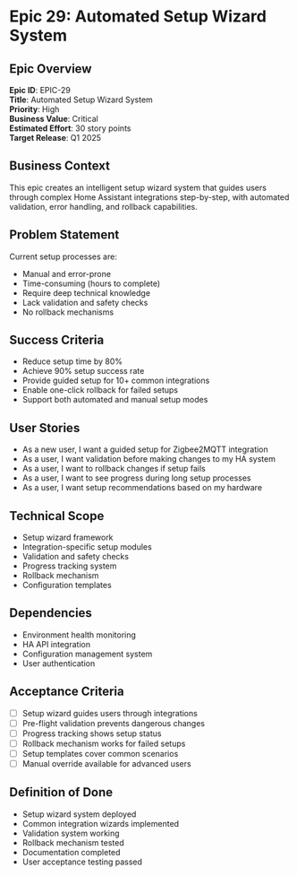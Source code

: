 # Epic 29: Automated Setup Wizard System

## Epic Overview
**Epic ID**: EPIC-29  
**Title**: Automated Setup Wizard System  
**Priority**: High  
**Business Value**: Critical  
**Estimated Effort**: 30 story points  
**Target Release**: Q1 2025  

## Business Context
This epic creates an intelligent setup wizard system that guides users through complex Home Assistant integrations step-by-step, with automated validation, error handling, and rollback capabilities.

## Problem Statement
Current setup processes are:
- Manual and error-prone
- Time-consuming (hours to complete)
- Require deep technical knowledge
- Lack validation and safety checks
- No rollback mechanisms

## Success Criteria
- Reduce setup time by 80%
- Achieve 90% setup success rate
- Provide guided setup for 10+ common integrations
- Enable one-click rollback for failed setups
- Support both automated and manual setup modes

## User Stories
- As a new user, I want a guided setup for Zigbee2MQTT integration
- As a user, I want validation before making changes to my HA system
- As a user, I want to rollback changes if setup fails
- As a user, I want to see progress during long setup processes
- As a user, I want setup recommendations based on my hardware

## Technical Scope
- Setup wizard framework
- Integration-specific setup modules
- Validation and safety checks
- Progress tracking system
- Rollback mechanism
- Configuration templates

## Dependencies
- Environment health monitoring
- HA API integration
- Configuration management system
- User authentication

## Acceptance Criteria
- [ ] Setup wizard guides users through integrations
- [ ] Pre-flight validation prevents dangerous changes
- [ ] Progress tracking shows setup status
- [ ] Rollback mechanism works for failed setups
- [ ] Setup templates cover common scenarios
- [ ] Manual override available for advanced users

## Definition of Done
- Setup wizard system deployed
- Common integration wizards implemented
- Validation system working
- Rollback mechanism tested
- Documentation completed
- User acceptance testing passed
